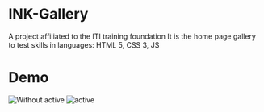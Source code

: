 # INK-Gallery
A project affiliated to the ITI training foundation It is the home page gallery to test skills in languages: HTML 5, CSS 3, JS

# Demo
![Without active](https://github.com/TarekHesham/INK-Gallery/blob/main/Demo/1.png)
![active](https://github.com/TarekHesham/INK-Gallery/blob/main/Demo/2.png)
